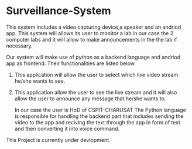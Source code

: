 # Surveillance-System
This system includes a video capturing device,a speaker and an andriod app. This system will allows its user to monitor 
a lab in our case the 2 computer labs and it will allow to make announcements in the the lab if necessary.

Our system will make use of python as a backend language and andriod app as frontend. 
Their functionalities are listed below.

1. This application will allow the user to select which live video stream he/she wants to see.
2. This application allow the user to see the live stream and it will also allow the user to announce any message that 
   he/she wants to.
   
   In our case the user is HoD of CSPIT-CHARUSAT
The Python language is responsible for handling the backend part that includes sending the video to the app and reciving the text through the app in form of text and then converting it into voice command.

This Project is currently under devlopment.

